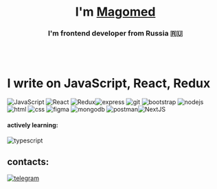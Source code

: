 <h1 align="center">I'm <a href="https://t.me/@mturlaev13" target="_blank">Magomed</a></h1>



<h3 align="center">I'm  frontend developer from Russia 🇷🇺</h3>
<br>
<br>
<h1 align="left"> I write on JavaScript, React, Redux</h1>



![JavaScript](https://img.shields.io/badge/-JavaScript-090909?style=for-the-badge&logo=JavaScript)   ![React](https://img.shields.io/badge/-React-090909?style=for-the-badge&logo=react)     ![Redux](https://img.shields.io/badge/-Redux-090909?style=for-the-badge&logo=redux)![express](https://img.shields.io/badge/-express-090909?style=for-the-badge&logo=express) ![git](https://img.shields.io/badge/-git-090909?style=for-the-badge&logo=git) ![bootstrap](https://img.shields.io/badge/-bootstrap-090909?style=for-the-badge&logo=bootstrap) ![nodejs](https://img.shields.io/badge/-nodejs-090909?style=for-the-badge&logo=nodedotjs) ![html](https://img.shields.io/badge/-html-090909?style=for-the-badge&logo=html5)  ![css](https://img.shields.io/badge/-css-090909?style=for-the-badge&logo=css3) ![figma](https://img.shields.io/badge/-figma-090909?style=for-the-badge&logo=figma) ![mongodb](https://img.shields.io/badge/-mongodb-090909?style=for-the-badge&logo=mongodb) ![postman](https://img.shields.io/badge/-postman-090909?style=for-the-badge&logo=postman)![NextJS](https://img.shields.io/badge/-NextJS-090909?style=for-the-badge&logo=next.js)

#### actively learning:
   ![typescript](https://img.shields.io/badge/-typescript-090909?style=for-the-badge&logo=typescript)


## contacts:
   
   [![telegram](https://img.shields.io/badge/-telegram-090909?style=for-the-badge&logo=telegram)](https://t.me/@mturlaev13) 
   
  
